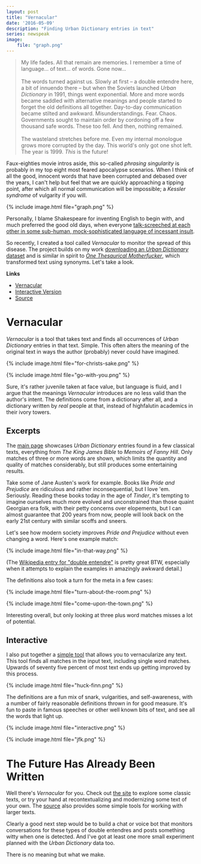 ```yaml
---
layout: post
title: "Vernacular"
date: '2016-05-09'
description: "Finding Urban Dictionary entries in text"
series: newspeak
image:
    file: "graph.png"
---
```


> My life fades. All that remain are memories. I remember a time of language... of text... of words. Gone now...<br><br>
> The words turned against us. Slowly at first – a double entendre here, a bit of innuendo there – but when the Soviets launched *Urban Dictionary* in 1991, things went exponential. More and more words became saddled with alternative meanings and people started to forget the old definitions all together. Day-to-day communication became stilted and awkward. Misunderstandings. Fear. Chaos. Governments sought to maintain order by cordoning off a few thousand safe words. These too fell. And then, nothing remained.<br><br>
> The wasteland stretches before me. Even my internal monologue grows more corrupted by the day. This world's only got one shot left. The year is 1999. *This* is the future!

Faux-eighties movie intros aside, this so-called *phrasing singularity* is probably in my top eight most feared apocalypse scenarios. When I think of all the good, innocent words that have been corrupted and debased over the years, I can't help but feel that we are quickly approaching a tipping point, after which all normal communication will be impossible; a *Kessler syndrome* of vulgarity if you will. 

{% include image.html file="graph.png" %}

Personally, I blame Shakespeare for inventing English to begin with, and much preferred the good old days, when everyone [talk-screeched at each other in some sub-human, mock-sophisticated language of incessant insult](/dubious-wikipedia/).

So recently, I created a tool called *Vernacular* to monitor the spread of this disease. The project builds on my work [downloading an *Urban Dictionary* dataset][ud-data] and is similar in spirit to *[One Thesaurical Motherfucker][otm]*, which transformed text using synonyms. Let's take a look.

**Links**

* [Vernacular][site]
* [Interactive Version][interactive]
* [Source][src]

# Vernacular
*Vernacular* is a tool that takes text and finds all occurrences of *Urban Dictionary* entries in that text. Simple. This often alters the meaning of the original text in ways the author (probably) never could have imagined. 

{% include image.html file="for-christs-sake.png" %}

{% include image.html file="go-with-you.png" %}

Sure, it's rather juvenile taken at face value, but language is fluid, and I argue that the meanings *Vernacular* introduces are no less valid than the author's intent. The definitions come from a dictionary after all, and a dictionary written by *real* people at that, instead of highfalutin academics in their ivory towers.

## Excerpts
The [main page][site] showcases *Urban Dictionary* entries found in a few classical texts, everything from *The King James Bible* to *Memoirs of Fanny Hill*. Only matches of three or more words are shown, which limits the quantity and quality of matches considerably, but still produces some entertaining results.

Take some of Jane Austen's work for example. Books like *Pride and Prejudice* are ridiculous and rather inconsequential, but I love 'em. Seriously. Reading these books today in the age of *Tinder*, it's tempting to imagine ourselves much more evolved and unconstrained than those quaint Georgian era folk, with their petty concerns over elopements, but I can almost guarantee that 200 years from now, people will look back on the early 21st century with similar scoffs and sneers.

Let's see how modern society improves *Pride and Prejudice* without even changing a word. Here's one example match:

{% include image.html file="in-that-way.png" %}

(The [Wikipedia entry for "double entendre"](https://en.wikipedia.org/wiki/Double_entendre) is pretty great BTW, especially when it attempts to explain the examples in amazingly awkward detail.)

The definitions also took a turn for the meta in a few cases:


{% include image.html file="turn-about-the-room.png" %}

{% include image.html file="come-upon-the-town.png" %}

Interesting overall, but only looking at three plus word matches misses a lot of potential.


## Interactive
I also put together a [simple tool][interactive] that allows you to vernacularize any text. This tool finds all matches in the input text, including single word matches. Upwards of seventy five percent of most text ends up getting improved by this process.

{% include image.html file="huck-finn.png" %}


The definitions are a fun mix of snark, vulgarities, and self-awareness, with a number of fairly reasonable definitions thrown in for good measure. It's fun to paste in famous speeches or other well known bits of text, and see all the words that light up.

{% include image.html file="interactive.png" %}

{% include image.html file="jfk.png" %}


# The Future Has Already Been Written
Well there's *Vernacular* for you. Check out [the site][site] to explore some classic texts, or try your hand at recontextualizing and modernizing some text of your own. The [source][src] also provides some simple tools for working with larger texts.

Clearly a good next step would be to build a chat or voice bot that monitors conversations for these types of double entendres and posts something witty when one is detected. And I've got at least one more small experiment planned with the *Urban Dictionary* data too.

There is no meaning but what we make.


[site]: http://mattbierner.github.io/vernacular/
[interactive]: http://mattbierner.github.io/vernacular/interactive

[src]: https://github.com/mattbierner/vernacular
[otm]: /one-thesaurical-motherfucker
[ud-data]: /urban-dictionary-neural-network/
